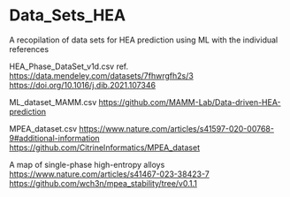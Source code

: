 # Data_Sets_HEA
A recopilation of data sets for HEA prediction using ML with the individual references

HEA_Phase_DataSet_v1d.csv ref. https://data.mendeley.com/datasets/7fhwrgfh2s/3 https://doi.org/10.1016/j.dib.2021.107346

ML_dataset_MAMM.csv https://github.com/MAMM-Lab/Data-driven-HEA-prediction

MPEA_dataset.csv https://www.nature.com/articles/s41597-020-00768-9#additional-information https://github.com/CitrineInformatics/MPEA_dataset 

A map of single-phase high-entropy alloys https://www.nature.com/articles/s41467-023-38423-7 https://github.com/wch3n/mpea_stability/tree/v0.1.1 
